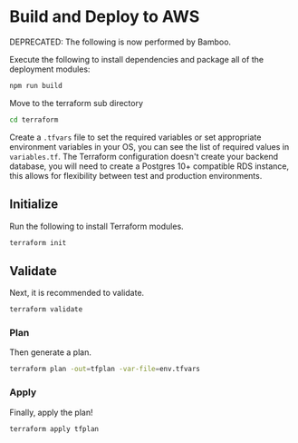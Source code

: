 # Build and Deploy to AWS

DEPRECATED: The following is now performed by Bamboo.

Execute the following to install dependencies and package all of the deployment modules:

```bash
npm run build
```

Move to the terraform sub directory

```bash
cd terraform
```

Create a `.tfvars` file to set the required variables or set appropriate environment
variables in your OS, you can see the list of required values in `variables.tf`.
The Terraform configuration doesn't create your backend database, you will need
to create a Postgres 10+ compatible RDS instance, this allows for flexibility
between test and production environments.

## Initialize

Run the following to install Terraform modules.

```bash
terraform init
```

## Validate

Next, it is recommended to validate.

```bash
terraform validate
```

### Plan

Then generate a plan.

```bash
terraform plan -out=tfplan -var-file=env.tfvars
```

### Apply

Finally, apply the plan!

```bash
terraform apply tfplan
```
